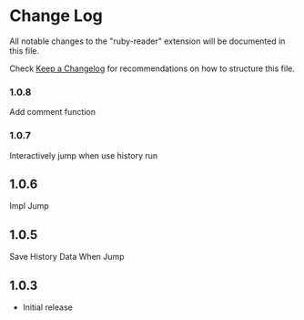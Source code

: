 # Change Log

All notable changes to the "ruby-reader" extension will be documented in this file.

Check [Keep a Changelog](http://keepachangelog.com/) for recommendations on how to structure this file.

### 1.0.8

Add comment function

### 1.0.7

Interactively jump when use history run

## 1.0.6

Impl Jump

## 1.0.5

Save History Data When Jump

## 1.0.3

- Initial release